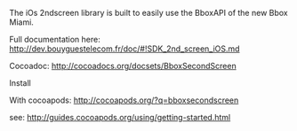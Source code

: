 The iOs 2ndscreen library is built to easily use the BboxAPI of the new Bbox Miami.

Full documentation here: http://dev.bouyguestelecom.fr/doc/#!SDK_2nd_screen_iOS.md

Cocoadoc: http://cocoadocs.org/docsets/BboxSecondScreen

Install

With cocoapods: http://cocoapods.org/?q=bboxsecondscreen

see: http://guides.cocoapods.org/using/getting-started.html
